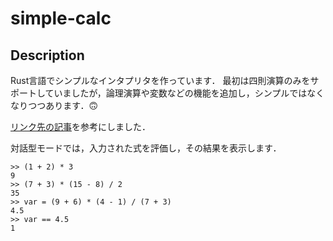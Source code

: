 # simple-calc

## Description
Rust言語でシンプルなインタプリタを作っています．
最初は四則演算のみをサポートしていましたが，論理演算や変数などの機能を追加し，シンプルではなくなりつつあります．🙃

[リンク先の記事](https://qiita.com/nirasan/items/f7a232af3372ea370f4b)を参考にしました．

対話型モードでは，入力された式を評価し，その結果を表示します．
```
>> (1 + 2) * 3
9
>> (7 + 3) * (15 - 8) / 2
35
>> var = (9 + 6) * (4 - 1) / (7 + 3)
4.5
>> var == 4.5
1
```
